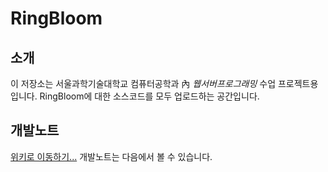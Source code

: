 # RingBloom
## 소개
이 저장소는 서울과학기술대학교 컴퓨터공학과 內 *웹서버프로그래밍* 수업 프로젝트용 입니다.
RingBloom에 대한 소스코드를 모두 업로드하는 공간입니다.

## 개발노트
[위키로 이동하기...](https://github.com/Rena-Makise/RingBloom/wiki)
개발노트는 다음에서 볼 수 있습니다.

